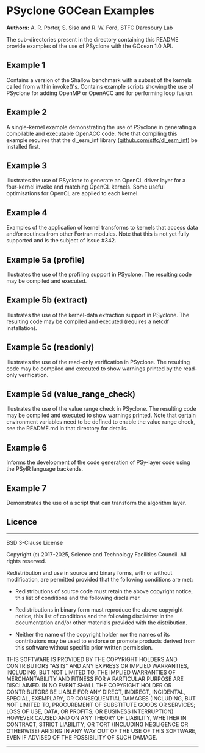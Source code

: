 # PSyclone GOCean Examples

**Authors:** A. R. Porter, S. Siso and R. W. Ford, STFC Daresbury Lab

The sub-directories present in the directory containing this README provide
examples of the use of PSyclone with the GOcean 1.0 API.

## Example 1

Contains a version of the Shallow benchmark with a subset of the kernels
called from within invoke()'s. Contains example scripts showing the use
of PSyclone for adding OpenMP or OpenACC and for performing loop fusion.

## Example 2

A single-kernel example demonstrating the use of PSyclone in generating
a compilable and executable OpenACC code. Note that compiling this
example requires that the dl_esm_inf library ([github.com/stfc/dl_esm_inf](https://github.com/stfc/dl_esm_inf))
be installed first.

## Example 3

Illustrates the use of PSyclone to generate an OpenCL driver layer for
a four-kernel invoke and matching OpenCL kernels. Some useful optimisations
for OpenCL are applied to each kernel.

## Example 4

Examples of the application of kernel transforms to kernels that access
data and/or routines from other Fortran modules. Note that this is not
yet fully supported and is the subject of Issue #342.

## Example 5a (profile)

Illustrates the use of the profiling support in PSyclone. The resulting
code may be compiled and executed.

## Example 5b (extract)

Illustrates the use of the kernel-data extraction support in PSyclone. The
resulting code may be compiled and executed (requires a netcdf installation).

## Example 5c (readonly)

Illustrates the use of the read-only verification in PSyclone. The
resulting code may be compiled and executed to show warnings printed
by the read-only verification.

## Example 5d (value_range_check)

Illustrates the use of the value range check in PSyclone. The
resulting code may be compiled and executed to show warnings printed.
Note that certain environment variables need to be defined to enable
the value range check, see the README.md in that directory for details.

## Example 6

Informs the development of the code generation of PSy-layer code using the
PSyIR language backends.

## Example 7

Demonstrates the use of a script that can transform the algorithm layer.

## Licence

-----------------------------------------------------------------------------

BSD 3-Clause License

Copyright (c) 2017-2025, Science and Technology Facilities Council.
All rights reserved.

Redistribution and use in source and binary forms, with or without
modification, are permitted provided that the following conditions are met:

* Redistributions of source code must retain the above copyright notice, this
  list of conditions and the following disclaimer.

* Redistributions in binary form must reproduce the above copyright notice,
  this list of conditions and the following disclaimer in the documentation
  and/or other materials provided with the distribution.

* Neither the name of the copyright holder nor the names of its
  contributors may be used to endorse or promote products derived from
  this software without specific prior written permission.

THIS SOFTWARE IS PROVIDED BY THE COPYRIGHT HOLDERS AND CONTRIBUTORS
"AS IS" AND ANY EXPRESS OR IMPLIED WARRANTIES, INCLUDING, BUT NOT
LIMITED TO, THE IMPLIED WARRANTIES OF MERCHANTABILITY AND FITNESS
FOR A PARTICULAR PURPOSE ARE DISCLAIMED. IN NO EVENT SHALL THE
COPYRIGHT HOLDER OR CONTRIBUTORS BE LIABLE FOR ANY DIRECT, INDIRECT,
INCIDENTAL, SPECIAL, EXEMPLARY, OR CONSEQUENTIAL DAMAGES (INCLUDING,
BUT NOT LIMITED TO, PROCUREMENT OF SUBSTITUTE GOODS OR SERVICES;
LOSS OF USE, DATA, OR PROFITS; OR BUSINESS INTERRUPTION) HOWEVER
CAUSED AND ON ANY THEORY OF LIABILITY, WHETHER IN CONTRACT, STRICT
LIABILITY, OR TORT (INCLUDING NEGLIGENCE OR OTHERWISE) ARISING IN
ANY WAY OUT OF THE USE OF THIS SOFTWARE, EVEN IF ADVISED OF THE
POSSIBILITY OF SUCH DAMAGE.

-----------------------------------------------------------------------------
